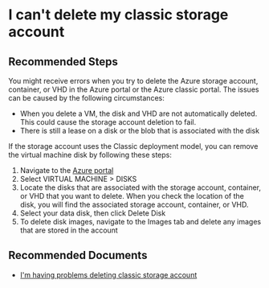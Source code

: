 ﻿<properties
    pageTitle="I can't delete my classic storage account"
    description="I can't delete my classic storage account"
    service="microsoft.classicstorage"
    resource="storageaccounts"
    authors="passaree"
    authoralias="passap"
    displayOrder="1"
    selfHelpType="resource"
    supportTopicIds="32602689,32602694,32602738,32602712"
    resourceTags=""
    productPesIds="15629,16459"
    cloudEnvironments="MoonCake"
/>

# I can't delete my classic storage account

## **Recommended Steps**

You might receive errors when you try to delete the Azure storage account, container, or VHD in the Azure portal or the Azure classic portal. The issues can be caused by the following circumstances:<br>

* When you delete a VM, the disk and VHD are not automatically deleted. This could cause the storage account deletion to fail. 
* There is still a lease on a disk or the blob that is associated with the disk

If the storage account uses the Classic deployment model, you can remove the virtual machine disk by following these steps:

1. Navigate to the [Azure portal](http://portal.azure.cn/)
2. Select VIRTUAL MACHINE > DISKS
3. Locate the disks that are associated with the storage account, container, or VHD that you want to delete. When you check the location of the disk, you will find the associated storage account, container, or VHD.
4. Select your data disk, then click Delete Disk
5. To delete disk images, navigate to the Images tab and delete any images that are stored in the account

## **Recommended Documents**

* [I'm having problems deleting classic storage account](https://docs.azure.cn/zh-cn/storage/blobs/storage-troubleshoot-vhds)
